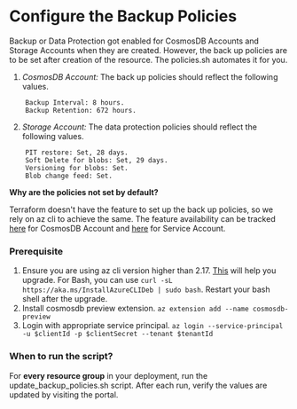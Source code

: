 # Configure the Backup Policies
Backup or Data Protection got enabled for CosmosDB Accounts and Storage Accounts when they are created. However, 
the back up policies are to be set after creation of the resource. The policies.sh automates it for you. 
1. *CosmosDB Account:* The back up policies should reflect the following values.  
```
    Backup Interval: 8 hours.
    Backup Retention: 672 hours.
```
2. *Storage Account:* The data protection policies should reflect the following values. 
```
    PIT restore: Set, 28 days. 
    Soft Delete for blobs: Set, 29 days. 
    Versioning for blobs: Set.
    Blob change feed: Set.
```
__Why are the policies not set by default?__

Terraform doesn't have the feature to set up the back up policies, so we rely on az cli to achieve the same. 
The feature availability can be tracked [here](https://github.com/terraform-providers/terraform-provider-azurerm/issues/8507)
 for CosmosDB Account and [here](https://github.com/terraform-providers/terraform-provider-azurerm/issues/8268)
 for Service Account.

### Prerequisite
1. Ensure you are using az cli version higher than 2.17. [This](https://docs.microsoft.com/en-us/azure/cosmos-db/continuous-backup-restore-command-line#install) will help you upgrade. 
    For Bash, you can use
    ```curl -sL https://aka.ms/InstallAzureCLIDeb | sudo bash```.
    Restart your bash shell after the upgrade. 
2. Install cosmosdb preview extension. 
`az extension add --name cosmosdb-preview`
3. Login with appropriate service principal. 
`az login --service-principal -u $clientId -p $clientSecret --tenant $tenantId
` 
### When to run the script?
For **every resource group** in your deployment, run the update_backup_policies.sh script. After each run, verify the values are updated by visiting the portal. 